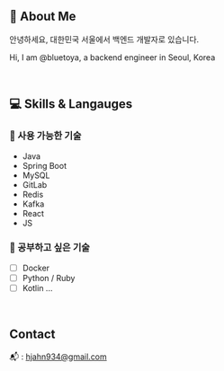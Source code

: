 ## 👋 About Me
안녕하세요, 대한민국 서울에서 백엔드 개발자로 있습니다.

Hi, I am @bluetoya, a backend engineer in Seoul, Korea

<br>

## 💻 Skills & Langauges
### 🔨 사용 가능한 기술
- Java
- Spring Boot
- MySQL
- GitLab
- Redis
- Kafka
- React
- JS

### 🌱 공부하고 싶은 기술
- [ ] Docker
- [ ] Python / Ruby
- [ ] Kotlin
  ...

<br>

## Contact
📬 : hjahn934@gmail.com


<!---
bluetoya/bluetoya is a ✨ special ✨ repository because its `README.md` (this file) appears on your GitHub profile.
You can click the Preview link to take a look at your changes.
--->
